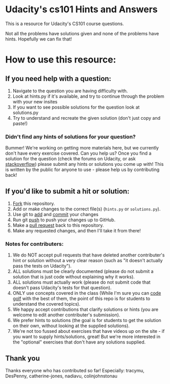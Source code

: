 Udacity's cs101 Hints and Answers
=================================

This is a resource for Udacity's CS101 course questions.

Not all the problems have solutions given and none of the problems have hints.
Hopefully we can fix that!

# How to use this resource:

## If you need help with a question:

1. Navigate to the question you are having difficulty with.
2. Look at hints.py if it's available, and try to continue through the problem
   with your new insites
3. If you want to see possible solutions for the question look at solutions.py
4. Try to understand and recreate the given solution (don't just copy and
   paste!)

### Didn't find any hints of solutions for your question?

Bummer! We're working on getting more materials here, but we currently don't
have every exercise covered. Can you help us? Once you find a solution for the
question (check the forums on Udacity, or ask
[stackoverflow](http://stackoverflow.com/)) please submit any hints or
solutions you come up with! This is written by the public for anyone to use -
please help us by contributing back!


## If you'd like to submit a hit or solution:

1. [Fork](https://help.github.com/articles/fork-a-repo) this repository.
2. Add or make changes to the correct file(s) (`hints.py` or `solutions.py`).
3. Use git to [add](https://www.atlassian.com/git/tutorial/git-basics#!add) and [commit](https://www.atlassian.com/git/tutorial/git-basics#!commit) your changes
4. Run git [push](https://www.atlassian.com/git/tutorial/remote-repositories#!push) to push your changes up to GitHub.
5. Make a [pull request](https://help.github.com/articles/using-pull-requests) back to this repository.
6. Make any requested changes, and then I'll take it from there!

### Notes for contributers:
1. We do NOT accept pull requests that have deleted another contributer's hint
   or solution without a very clear reason (such as "it doesn't actually pass
   the tests on Udacity").
2. ALL solutions must be clearly documented (please do not submit a solution
   that is just code without explaining why it works).
3. ALL solutions must actually work (please do not submit code that doesn't
   pass Udacity's tests for that question).
4. ONLY use concepts covered in the class (While I'm sure you can
   [code golf](http://en.wikipedia.org/wiki/Code_golf) with the best of them, the
   point of this repo is for students to understand the covered topics).
5. We happy accept contributions that clarify solutions or hints (you are
   welcome to edit another contributer's submission).
6. We prefer hints to solutions (the goal is for students to get the solution
   on their own, without looking at the supplied solutions).
7. We're not too fussed about exercises that have videos up on the site - if
   you want to supply hints/solutions, great! But we're more interested in the
   "optional" exercises that don't have any solutions supplied.

## Thank you
Thanks everyone who has contributed so far! Especially: tracymu, DesPenny, catherine-jones, nadiavu, colinjohnstonau

